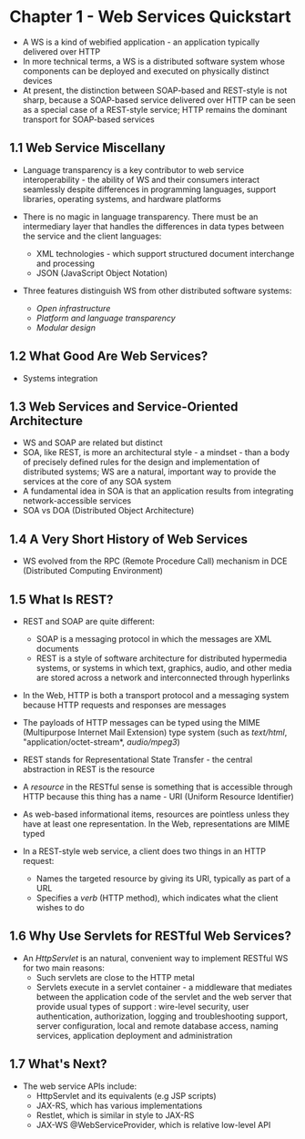 # Chapter 1 - Web Services Quickstart
* A WS is a kind of webified application - an application typically delivered over HTTP
* In more technical terms, a WS is a distributed software system whose components can be deployed and executed on physically distinct devices
* At present, the distinction between SOAP-based and REST-style is not sharp, because a SOAP-based service delivered over HTTP can be seen as a special case of a REST-style service; HTTP remains the dominant transport for SOAP-based services

## 1.1 Web Service Miscellany
* Language transparency is a key contributor to web service interoperability - the ability of WS and their consumers interact seamlessly despite differences in programming languages, support libraries, operating systems, and hardware platforms
* There is no magic in language transparency. There must be an intermediary layer that handles the differences in data types between the service and the client languages: 
    * XML technologies - which support structured document interchange and processing
    * JSON (JavaScript Object Notation)
    
* Three features distinguish WS from other distributed software systems:
    * *Open infrastructure*
    * *Platform and language transparency*
    * *Modular design*
    
## 1.2 What Good Are Web Services?
* Systems integration

## 1.3 Web Services and Service-Oriented Architecture
* WS and SOAP are related but distinct
* SOA, like REST, is more an architectural style - a mindset - than a body of precisely defined rules for the design and implementation of distributed systems; WS are a natural, important way to provide the services at the core of any SOA system
* A fundamental idea in SOA is that an application results from integrating network-accessible services
* SOA vs DOA (Distributed Object Architecture)

## 1.4 A Very Short History of Web Services
* WS evolved from the RPC (Remote Procedure Call) mechanism in DCE (Distributed Computing Environment)

## 1.5 What Is REST?
* REST and SOAP are quite different:
    * SOAP is a messaging protocol in which the messages are XML documents
    * REST is a style of software architecture for distributed hypermedia systems, or systems in which text, graphics, audio, and other media are stored across a network and interconnected through hyperlinks
     
* In the Web, HTTP is both a transport protocol and a messaging system because HTTP requests and responses are messages
* The payloads of HTTP messages can be typed using the MIME (Multipurpose Internet Mail Extension) type system (such as *text/html*, "application/octet-stream*, *audio/mpeg3*)

* REST stands for Representational State Transfer - the central abstraction in REST is the resource
* A *resource* in the RESTful sense is something that is accessible through HTTP because this thing has a name - URI (Uniform Resource Identifier)
* As web-based informational items, resources are pointless unless they have at least one representation. In the Web, representations are MIME typed

* In a REST-style web service, a client does two things in an HTTP request:
    * Names the targeted resource by giving its URI, typically as part of a URL
    * Specifies a *verb* (HTTP method), which indicates what the client wishes to do
    
## 1.6 Why Use Servlets for RESTful Web Services?
* An *HttpServlet* is an natural, convenient way to implement RESTful WS for two main reasons:
    * Such servlets are close to the HTTP metal
    * Servlets execute in a servlet container - a middleware that mediates between the application code of the servlet and the web server that provide usual types of support : wire-level security, user authentication, authorization, logging and troubleshooting support, server configuration, local and remote database access, naming services, application deployment and administration

## 1.7 What's Next?
* The web service APIs include:
    * HttpServlet and its equivalents (e.g JSP scripts)
    * JAX-RS, which has various implementations
    * Restlet, which is similar in style to JAX-RS
    * JAX-WS @WebServiceProvider, which is relative low-level API
